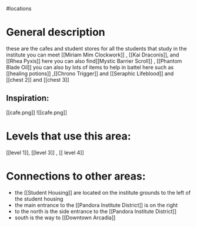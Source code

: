 #locations
# General description
these are the cafes  and student stores  for all the students that study in the institute  you can meet  [[Miriam  Mim  Clockwork]]  , [[Kai Draconis]], and [[Rhea Pyxis]]  here  you can also find[[Mystic Barrier Scroll]] , [[Phantom Blade Oil]] you can also by lots of items to help in battel here such as [[healing potions]] ,[[Chrono Trigger]] and [[Seraphic Lifeblood]] and [[chest 2]] and [[chest 3]]
## **Inspiration:**
[[cafe.png]]
![[cafe.png]]
# Levels that use this area:
[[level 1]], [[level 3]] , [[ level 4]]
# Connections to other areas:
- the  [[Student Housing]]  are  located  on the institute grounds  to  the left of the  student housing 
- the main entrance to the [[Pandora Institute District]] is on the  right 
- to the north is the  side entrance to the [[Pandora Institute District]]
- south  is the way to [[Downtown Arcadia]]
